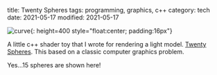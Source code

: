 title: Twenty Spheres
tags: programming, graphics, c++
category: tech
date: 2021-05-17
modified: 2021-05-17

![curve]({static}/images/twentyspheres.jpg){: height=400 style="float:center; padding:16px"}

A little c++ shader toy that I wrote for rendering a light model.  [Twenty Spheres](https://github.com/jac18281828/twentyspheres).  This based on a classic computer graphics problem.

Yes...15 spheres are shown here!


